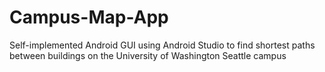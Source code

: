 # Campus-Map-App
Self-implemented Android GUI using Android Studio to find shortest paths between buildings on the University of Washington Seattle campus
